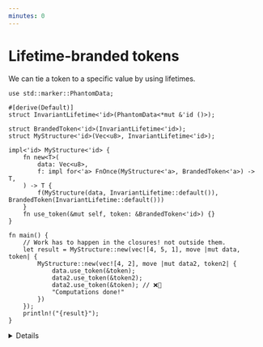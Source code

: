 ```yaml
---
minutes: 0
---
```


# Lifetime-branded tokens

We can tie a token to a specific value by using lifetimes.

```rust,editable,compile_fail
use std::marker::PhantomData;

#[derive(Default)]
struct InvariantLifetime<'id>(PhantomData<*mut &'id ()>);

struct BrandedToken<'id>(InvariantLifetime<'id>);
struct MyStructure<'id>(Vec<u8>, InvariantLifetime<'id>);

impl<'id> MyStructure<'id> {
    fn new<T>(
        data: Vec<u8>,
        f: impl for<'a> FnOnce(MyStructure<'a>, BrandedToken<'a>) -> T,
    ) -> T {
        f(MyStructure(data, InvariantLifetime::default()), BrandedToken(InvariantLifetime::default()))
    }
    fn use_token(&mut self, token: &BrandedToken<'id>) {}
}

fn main() {
    // Work has to happen in the closures! not outside them.
    let result = MyStructure::new(vec![4, 5, 1], move |mut data, token| {
        MyStructure::new(vec![4, 2], move |mut data2, token2| {
            data.use_token(&token);
            data2.use_token(&token2);
            data2.use_token(&token); // ❌🔨
            "Computations done!"
        })
    });
    println!("{result}");
}
```

<details>

- Here we build "branded tokens" that can only be used with the value that
  constructed them. Branding here in the sense of "being marked with something
  it is closely associated with."

- Other token types tend to be trivial, this kind of token is at the extreme end
  of the rust type system, not a day to day occurrence in most rust codebases.

- The "constructor" for `MyStructure` asks for 1. data for the inner value 2. a
  closure that can only be run once as one of its arguments.

  Instead of the "constructor" returning a `MyStructure` value, it passes that
  value and a token tied to that specific value to the closure.

  We end up doing whatever work we wanted to do with this structure _in the
  closure_ then return some result.

- The token here proves we're "in the closure" as the lifetime parameters mean
  these values cannot "escape" the closure without being transformed or consumed
  into some other type.

- The `for<'a>` in the `impl for<'a> FnOnce(...) -> T` type and the type
  parameter of `InvariantLifetime`'s internal `PhantomData` relates to
  [Subtyping](https://doc.rust-lang.org/stable/reference/subtyping.html) is what
  forces this "branding" between lifetimes to apply. Without it, the compiler
  would see the lifetimes on the types we're handling as "similar enough" (able
  to be subtyped) and users would be able to use the token for one structure
  with a different structure.

- This kind of token is **highly restrictive**, but the things that it makes
  possible to prove as safe within the rust type system are meaningful. The data
  structures we end up passing to the closures cannot be returned on their own.

  [GhostCell](https://plv.mpi-sws.org/rustbelt/ghostcell/paper.pdf), a structure
  that allows for safe cyclic data structures in rust, uses this principle to
  make sure cells can't "escape" a context where we know where cyclic operations
  are safe.

</details>
